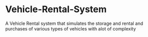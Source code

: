 # Vehicle-Rental-System
A Vehicle Rental system that simulates the storage and rental and purchases of various types of vehicles with alot of complexity
